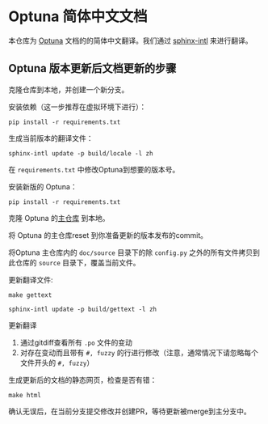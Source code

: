 # Optuna 简体中文文档

本仓库为 [Optuna](https://optuna.org) 文档的的简体中文翻译。我们通过 [sphinx-intl](http://sphinx-intl.rtfd.io) 来进行翻译。



## Optuna 版本更新后文档更新的步骤

克隆仓库到本地，并创建一个新分支。

安装依赖（这一步推荐在虚拟环境下进行）：

`pip install -r requirements.txt` 

生成当前版本的翻译文件：

`sphinx-intl update -p build/locale -l zh`

在 `requirements.txt` 中修改Optuna到想要的版本号。

安装新版的 Optuna：

`pip install -r requirements.txt`


克隆 Optuna 的[主仓库](https://github.com/optuna/optuna) 到本地。

将 Optuna 的主仓库reset 到你准备更新的版本发布的commit。


将Optuna 主仓库内的 `doc/source` 目录下的除 `config.py` 之外的所有文件拷贝到此仓库的 `source` 目录下，覆盖当前文件。

更新翻译文件:

`make gettext`

`sphinx-intl update -p build/gettext -l zh`

更新翻译

1. 通过gitdiff查看所有 `.po` 文件的变动
2. 对存在变动而且带有 `#, fuzzy` 的行进行修改（注意，通常情况下请忽略每个文件开头的 `#, fuzzy`）

生成更新后的文档的静态网页，检查是否有错：

`make html` 

确认无误后，在当前分支提交修改并创建PR，等待更新被merge到主分支中。

